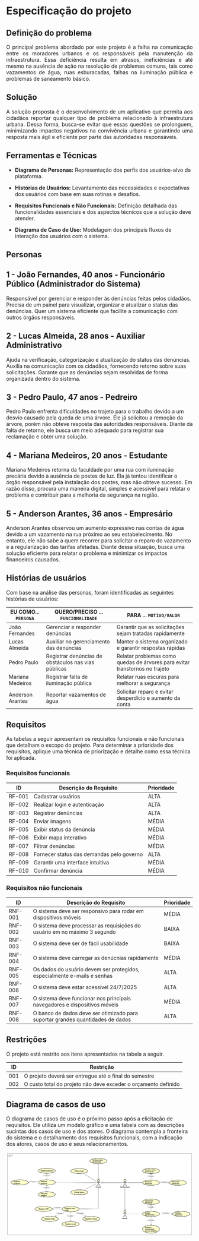 # Especificação do projeto

## Definição do problema

<p align="justify">O principal problema abordado por este projeto é a falha na comunicação entre os moradores urbanos e os responsáveis pela manutenção da infraestrutura. Essa deficiência resulta em atrasos, ineficiências e até mesmo na ausência de ação na resolução de problemas comuns, tais como vazamentos de água, ruas esburacadas, falhas na iluminação pública e problemas de saneamento básico.</p>

## Solução

<p align="justify">A solução proposta é o desenvolvimento de um aplicativo que permita aos cidadãos reportar qualquer tipo de problema relacionado à infraestrutura urbana. Dessa forma, busca-se evitar que essas questões se prolonguem, minimizando impactos negativos na convivência urbana e garantindo uma resposta mais ágil e eficiente por parte das autoridades responsáveis.</p>

## Ferramentas e Técnicas

- **Diagrama de Personas:** Representação dos perfis dos usuários-alvo da plataforma.

- **Histórias de Usuários:** Levantamento das necessidades e expectativas dos usuários com base em suas rotinas e desafios.

- **Requisitos Funcionais e Não Funcionais:** Definição detalhada das funcionalidades essenciais e dos aspectos técnicos que a solução deve atender.

- **Diagrama de Caso de Uso:** Modelagem dos principais fluxos de interação dos usuários com o sistema.

## Personas

## 1 - João Fernandes, 40 anos - Funcionário Público (Administrador do Sistema)
Responsável por gerenciar e responder às denúncias feitas pelos cidadãos.
Precisa de um painel para visualizar, organizar e atualizar o status das denúncias.
Quer um sistema eficiente que facilite a comunicação com outros órgãos responsáveis.

## 2 - Lucas Almeida, 28 anos - Auxiliar Administrativo
Ajuda na verificação, categorização e atualização do status das denúncias.
Auxilia na comunicação com os cidadãos, fornecendo retorno sobre suas solicitações.
Garante que as denúncias sejam resolvidas de forma organizada dentro do sistema.

## 3 - Pedro Paulo, 47 anos - Pedreiro
Pedro Paulo enfrenta dificuldades no trajeto para o trabalho devido a um desvio causado pela queda de uma árvore. Ele já solicitou a remoção da árvore, porém não obteve resposta das autoridades responsáveis. Diante da falta de retorno, ele busca um meio adequado para registrar sua reclamação e obter uma solução.  

## 4 - Mariana Medeiros, 20 anos - Estudante
Mariana Medeiros retorna da faculdade por uma rua com iluminação precária devido à ausência de postes de luz. Ela já tentou identificar o órgão responsável pela instalação dos postes, mas não obteve sucesso. Em razão disso, procura uma maneira digital, simples e acessível para relatar o problema e contribuir para a melhoria da segurança na região.  

## 5 - Anderson Arantes, 36 anos - Empresário
Anderson Arantes observou um aumento expressivo nas contas de água devido a um vazamento na rua próximo ao seu estabelecimento. No entanto, ele não sabe a quem recorrer para solicitar o reparo do vazamento e a regularização das tarifas afetadas. Diante dessa situação, busca uma solução eficiente para relatar o problema e minimizar os impactos financeiros causados.

## Histórias de usuários

Com base na análise das personas, foram identificadas as seguintes histórias de usuários:

|EU COMO... `PERSONA`| QUERO/PRECISO ... `FUNCIONALIDADE` |PARA ... `MOTIVO/VALOR`                 |
|--------------------|------------------------------------|----------------------------------------|
|João Fernandes      | Gerenciar e responder denúncias    | Garantir que as solicitações sejam tratadas rapidamente |
|Lucas Almeida       | Auxiliar no gerenciamento das denúncias | Manter o sistema organizado e garantir respostas rápidas |
|Pedro Paulo         | Registrar denúncias de obstáculos nas vias públicas | Relatar problemas como quedas de árvores para evitar transtornos no trajeto |
|Mariana Medeiros    | Registrar falta de iluminação pública | Relatar ruas escuras para melhorar a segurança |
|Anderson Arantes    | Reportar vazamentos de água | Solicitar reparo e evitar desperdício e aumento da conta |

## Requisitos

As tabelas a seguir apresentam os requisitos funcionais e não funcionais que detalham o escopo do projeto. Para determinar a prioridade dos requisitos, aplique uma técnica de priorização e detalhe como essa técnica foi aplicada.

### Requisitos funcionais

|ID    | Descrição do Requisito  | Prioridade |
|------|-----------------------------------------|----|
|RF-001| Cadastrar usuários | ALTA | 
|RF-002| Realizar login e autenticação   | ALTA |
|RF-003| Registrar denúncias   | ALTA |
|RF-004| Enviar imagens   | MÉDIA |
|RF-005| Exibir status da denúncia   | MÉDIA |
|RF-006| Exibir mapa interativo   | MÉDIA |
|RF-007| Filtrar denúncias  | MÉDIA |
|RF-008| Fornecer status das demandas pelo governo   | ALTA |
|RF-009| Garantir uma interface intuitiva  | MÉDIA |
|RF-010| Confirmar denúncia  | MÉDIA |


### Requisitos não funcionais

|ID     | Descrição do Requisito  |Prioridade |
|-------|-------------------------|----|
|RNF-001| O sistema deve ser responsivo para rodar em dispositivos móveis | MÉDIA | 
|RNF-002| O sistema deve processar as requisições do usuário em no máximo 3 segundo |  BAIXA | 
|RNF-003| O sistema deve ser de fácil usabilidade |  BAIXA | 
|RNF-004| O sistema deve carregar as denúcnias rapidamente |  MÉDIA | 
|RNF-005| Os dados do usuário devem ser protegidos, especialmente e-mails e senhas |  ALTA | 
|RNF-006| O sistema deve estar acessível 24/7/2025 |  ALTA | 
|RNF-007| O sistema deve funcionar nos principais navegadores e dispositivos móveis |  MÉDIA | 
|RNF-008| O banco de dados deve ser otimizado para suportar grandes quantidades de dados |  ALTA | 


## Restrições

O projeto está restrito aos itens apresentados na tabela a seguir.

|ID| Restrição                                             |
|--|-------------------------------------------------------|
|001| O projeto deverá ser entregue até o final do semestre |
|002| O custo total do projeto não deve exceder o orçamento definido       |

## Diagrama de casos de uso

O diagrama de casos de uso é o próximo passo após a elicitação de requisitos. Ele utiliza um modelo gráfico e uma tabela com as descrições sucintas dos casos de uso e dos atores. O diagrama contempla a fronteira do sistema e o detalhamento dos requisitos funcionais, com a indicação dos atores, casos de uso e seus relacionamentos.

![image](images/Caso_de_uso.png)

